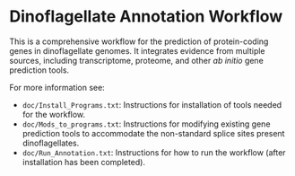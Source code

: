 # Dinoflagellate Annotation Workflow

This is a comprehensive workflow for the prediction of protein-coding genes in dinoflagellate genomes. It integrates evidence from multiple sources, including transcriptome, proteome, and other *ab initio* gene prediction tools. 

For more information see:
  - `doc/Install_Programs.txt`: Instructions for installation of tools needed for the workflow.
  - `doc/Mods_to_programs.txt`: Instructions for modifying existing gene prediction tools to accommodate the non-standard splice sites present dinoflagellates.
  - `doc/Run_Annotation.txt`: Instructions for how to run the workflow (after installation has been completed).

